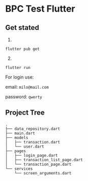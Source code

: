 # BPC Test Flutter


## Get stated

1)

```flutter pub get```

2)

```flutter run```



For login use:

email: ```milo@mail.com```

password: ```qwerty```


## Project Tree

```
.
├── data_repository.dart
├── main.dart
├── models
│   ├── transaction.dart
│   └── user.dart
├── pages
│   ├── login_page.dart
│   ├── transaction_list_page.dart
│   └── transaction_page.dart
└── services
    └── screen_arguments.dart

```


